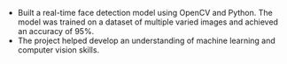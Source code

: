 * Built a real-time face detection model using OpenCV and Python. The model was trained on a dataset of multiple varied images and achieved an accuracy of 95%.
* The project helped develop an understanding of machine learning and computer vision skills.
